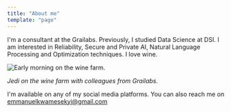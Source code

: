 ```yaml
---
title: "About me"
template: "page"
---
```


I'm a consultant at the Grailabs. Previously, I studied Data Science at DSI. I am interested in Reliability, Secure and Private AI, Natural Language Processing and Optimization techniques. I love wine.

![Early morning on the wine farm.](/media/about-image.jpg)

*Jedi on the wine farm with colleagues from Grailabs.*

I'm available on any of my social media platforms. You can also reach me on emmanuelkwamesekyi@gmail.com
